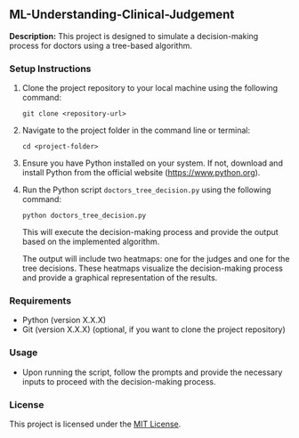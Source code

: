 ## ML-Understanding-Clinical-Judgement

**Description:** This project is designed to simulate a decision-making process for doctors using a tree-based algorithm.

### Setup Instructions

1. Clone the project repository to your local machine using the following command:

   ```
   git clone <repository-url>
   ```

2. Navigate to the project folder in the command line or terminal:

   ```
   cd <project-folder>
   ```

3. Ensure you have Python installed on your system. If not, download and install Python from the official website (https://www.python.org).

4. Run the Python script `doctors_tree_decision.py` using the following command:

   ```
   python doctors_tree_decision.py
   ```

   This will execute the decision-making process and provide the output based on the implemented algorithm.

   The output will include two heatmaps: one for the judges and one for the tree decisions. These heatmaps visualize the decision-making process and provide a graphical representation of the results.

### Requirements

- Python (version X.X.X)
- Git (version X.X.X) (optional, if you want to clone the project repository)

### Usage

- Upon running the script, follow the prompts and provide the necessary inputs to proceed with the decision-making process.

### License

This project is licensed under the [MIT License](LICENSE).
